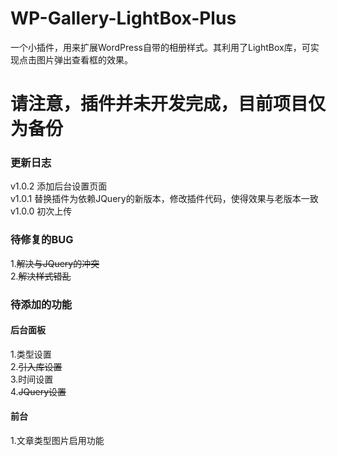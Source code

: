 # WP-Gallery-LightBox-Plus
一个小插件，用来扩展WordPress自带的相册样式。其利用了LightBox库，可实现点击图片弹出查看框的效果。</br>
# 请注意，插件并未开发完成，目前项目仅为备份
### 更新日志
v1.0.2 添加后台设置页面</br>
v1.0.1 替换插件为依赖JQuery的新版本，修改插件代码，使得效果与老版本一致</br>
v1.0.0 初次上传</br>
### 待修复的BUG
1.~~解决与JQuery的冲突~~</br>
2.~~解决样式错乱~~</br>
### 待添加的功能
#### 后台面板
1.类型设置</br>
2.~~引入库设置~~</br>
3.时间设置</br>
4.~~JQuery设置~~</br>
#### 前台
1.文章类型图片启用功能</br>
